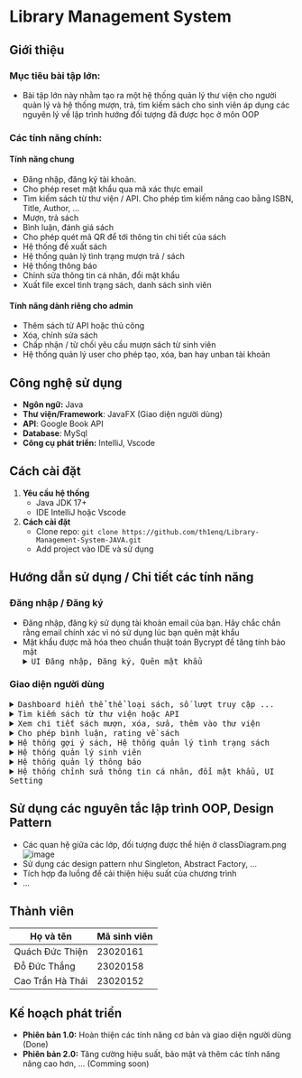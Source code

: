 # Library Management System

## Giới thiệu
### Mục tiêu bài tập lớn: 
- Bài tập lớn này nhằm tạo ra một hệ thống quản lý thư viện cho người quản lý và hệ thống mượn, trả, tìm kiếm sách cho sinh viên áp dụng các nguyên lý về lập trình hướng đối tượng đã được học ở môn OOP
### Các tính năng chính:
#### Tính năng chung
- Đăng nhập, đăng ký tài khoản.
- Cho phép reset mật khẩu qua mã xác thực email
- Tìm kiếm sách từ thư viện / API. Cho phép tìm kiếm nâng cao bằng ISBN, Title, Author, ...
- Mượn, trả sách
- Bình luận, đánh giá sách
- Cho phép quét mã QR để tới thông tin chi tiết của sách
- Hệ thống đề xuất sách
- Hệ thống quản lý tình trạng mượn trả / sách
- Hệ thống thông báo
- Chỉnh sửa thông tin cá nhân, đổi mật khẩu
- Xuất file excel tình trạng sách, danh sách sinh viên
#### Tính năng dành riêng cho admin
- Thêm sách từ API hoặc thủ công
- Xóa, chỉnh sửa sách
- Chấp nhận / từ chối yêu cầu mượn sách từ sinh viên
- Hệ thống quản lý user cho phép tạo, xóa, ban hay unban tài khoản
## Công nghệ sử dụng
- **Ngôn ngữ:** Java
- **Thư viện/Framework**: JavaFX (Giao diện người dùng)
- **API**: Google Book API
- **Database**: MySql
- **Công cụ phát triển:** IntelliJ, Vscode
## Cách cài đặt
1. **Yêu cầu hệ thống**
   - Java JDK 17+
   - IDE IntelliJ hoặc Vscode
2. **Cách cài đặt**
   - Clone repo: `git clone https://github.com/th1enq/Library-Management-System-JAVA.git`
   - Add project vào IDE và sử dụng
## Hướng dẫn sử dụng / Chi tiết các tính năng
### Đăng nhập / Đăng ký
- Đăng nhập, đăng ký sử dụng tài khoản email của bạn. Hãy chắc chắn rằng email chính xác vì nó sử dụng lúc bạn quên mật khẩu
- Mật khẩu được mã hóa theo chuẩn thuật toán Bycrypt để tăng tính bảo mật
  <details close>
    <summary><samp>UI Đăng nhập, Đăng ký, Quên mật khẩu</samp></summary>
    <br>
    Đăng nhập:
    <br>
    <img src="https://github.com/user-attachments/assets/f7eb0e5a-588f-4ea4-8ab0-caf4789e19d9" alt="UI Đăng nhập" width="1000">
    <br>
    Đăng ký:
    <br>
    <img src="https://github.com/user-attachments/assets/cc400a51-1945-40c6-a972-4dad443deb3e" alt="UI Đăng ký" width="1000">
    <br>
    Gửi mã xác nhận về email:
    <br>
    <img src="https://github.com/user-attachments/assets/66b2cc21-9b0a-4459-87e4-e2b5e2143a12" alt="UI Reset Password" width="1000">
    <br>
  </details>
### Giao diện người dùng
  <details close>
    <summary><samp>Dashboard hiển thể thể loại sách, số lượt truy cập ...</samp></summary>
    <br>
    <img src="https://github.com/user-attachments/assets/c3990c62-fe74-4c61-bfa7-d7113b57a4ee" alt="UI Reset Password" width="1000">
  </details>

  <details close>
    <summary><samp>Tìm kiếm sách từ thư viện hoặc API</samp></summary>
    <br>
    <img src="https://github.com/user-attachments/assets/79b13b00-1f9a-41e1-aa0a-4cf5d77161d1" alt="UI Reset Password" width="1000">
  </details>
  <details close>
    <summary><samp>Xem chi tiết sách mượn, xóa, sửa, thêm vào thư viện</samp></summary>
    <br>
    <img src="https://github.com/user-attachments/assets/291c9b80-7411-4eb0-a444-25acf5652c04" alt="UI Reset Password" width="1000">
  </details>
  <details close>
    <summary><samp>Cho phép bình luận, rating về sách</samp></summary>
    <br>
    <img src="https://github.com/user-attachments/assets/593a6913-4e47-4c0c-865b-1e2acfd064df" alt="UI Reset Password" width="1000">
  </details>
  <details close>
    <summary><samp>Hệ thống gợi ý sách, Hệ thống quản lý tình trạng sách</samp></summary>
    <br>
    <img src="https://github.com/user-attachments/assets/fe35dc97-a762-4ec4-a43b-cb34e9bede7b" alt="UI Reset Password" width="1000">
  </details>
  <details close>
    <summary><samp>Hệ thống quản lý sinh viên</samp></summary>
    <br>
    <img src="https://github.com/user-attachments/assets/f118172b-8b38-4781-9d5c-51d72a6b155e" alt="UI Reset Password" width="1000">
  </details>
  <details close>
    <summary><samp>Hệ thống quản lý thông báo</samp></summary>
    <br>
    <img src="https://github.com/user-attachments/assets/f89fbb3d-7d60-44b3-b710-05d38e440488" alt="UI Reset Password" width="1000">
  </details>
  <details close>
    <summary><samp>Hệ thống chỉnh sửa thông tin cá nhân, đổi mật khẩu, UI Setting</samp></summary>
    <br>
    <img src="https://github.com/user-attachments/assets/52682f64-2a62-4a36-b046-5500dd7da9f2" alt="UI Reset Password" width="1000">
  </details>

## Sử dụng các nguyên tắc lập trình OOP,  Design Pattern
- Các quan hệ giữa các lớp, đối tượng được thể hiện ở classDiagram.png
  ![image](https://github.com/user-attachments/assets/e4d50ad5-52bb-49f2-8c91-f40d8dfc325f)
- Sử dụng các design pattern như Singleton, Abstract Factory, ...
- Tích hợp đa luồng để cải thiện hiệu suất của chương trình
- ...

## Thành viên
| **Họ và tên**        | **Mã sinh viên** |
|-----------------------|------------------|
| Quách Đức Thiện       | 23020161         |
| Đỗ Đức Thắng      | 23020158         |
| Cao Trần Hà Thái   | 23020152 |

## Kế hoạch phát triển
- **Phiên bản 1.0:** Hoàn thiện các tính năng cơ bản và giao diện người dùng (Done)
- **Phiên bản 2.0:** Tăng cường hiệu suất, bảo mật và thêm các tính năng nâng cao hơn, ... (Comming soon)







   
